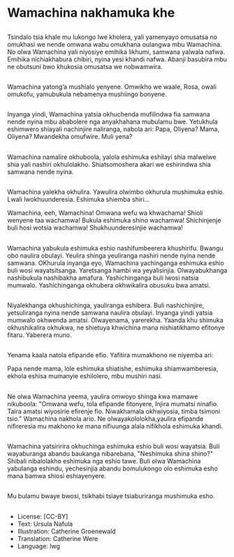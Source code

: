 # Wamachina nakhamuka khe

##
Tsindalo tsia khale mu lukongo lwe
kholera, yali yamenyayo omusatsa
no omukhasi we nende omwana
wabu omukhana oulangwa mbu
Wamachina.
No olwa Wamachina yali niyosiye
emihika likhumi, samwana yalwala
nafwa. Emihika nichiakhabura
chibiri, nyina yesi khandi nafwa.
Abanji basubira mbu ne obutsuni
bwo khukosia omusatsa we
nobwamwira.

##
Wamachina yatong’a mushialo
yenyene. Omwikho we waale, Rosa,
owali omukofu, yamubukula
nebamenya mushiingo bonyene.

##
Inyanga yindi, Wamachina yatsia
okhuchenda mufilindwa fia
samwana nende nyina mbu
ababolere nga anyakhahana
mubulamu bwe.
Yetukhula eshimwero shiayali
nachinjire naliranga, nabola ari:
Papa, Oliyena?
Mama, Oliyena?
Mwandekha omufwire.
Muli yena?

##
Wamachina namalire okhuboola,
yalola eshimuka eshilayi shia
malwelwe shia yali nashiri
okhulolakho.
Shiatsomoshera akari we
eshirindwa shia samwana nende
nyina.

##
Wamachina yalekha okhulira.
Yawulira olwimbo okhurula
mushimuka eshio. Lwali
lwokhuunderesia.
Eshimuka shiemba shiri...

Wamachina, eeh, Wamachina!
Omwana wefu wa khwachama!
Shioli wenyene taa wachamwa!
Bukula eshimuka shino wachamwa!
Shichinjenje buli hosi wotsia wachamwa!
Shukhuunderesinjie wachamwa!

##
Wamachina yabukula eshimuka
eshio nashifumbeerera khushirifu.
Bwangu obo naulira obulayi. Yeulira
shinga yeuliranga nashiri nende
nyina nende samwana.
OKhurula inyanga eyo, Wamachina
yachinganga eshimuka eshio buli
wosi wayatsitsanga.
Yaretsanga hambi wa yeyalisinjia.
Olwayabukhanga nashibukula
nashibakha amafura.
Yashichinganga buli lwosi natsia
mumwalo. Yashichinganga
okhubera okhwikalira obusuku bwa
amatsi.

##
Niyalekhanga okhushichinga,
yauliranga eshibera.
Buli nashichinjire, yetsuliranga
nyina nende samwana naulira
obulayi.
Inyanga yindi yatsia mumwalo
okhwenda amatsi.
Olwayenama, yarerekha. Yaanda
khu shimuka okhushikalira
okhukwa, ne shietuya khwichina
mana nishiatikhamo efitonye fitaru.
Yaberera muno.

##
Yenama kaala natola efipande efio.
Yafitira mumakhono ne niyemba ari:

Papa nende mama,
lole eshimuka shiatishe,
eshimuka shiamwamberesia,
ekhola eshisa mumanyie eshilolero, mbu mushiri nasi.

##
Ne olwa Wamachina yeema, yaulira
omwoyo shinga kwa mamawe
nikuboola:
"Omwana wefu,
tola efipande fitonyere,
Injira mumatsi ninafio.
Taira amatsi wiyosirie efirenje fio.
Niwakhamala okhwiyosia, timba
tsimoni tsio."
Wamachina nakhola ario. Ne
olwayakololokha,yaulira efipande
nifireresia mu makhono ke mana
nifiuunga alala nifikhola eshimuka
khandi.

##
Wamachina yatsiririra okhuchinga
eshimuka eshio buli wosi wayatsia.
Buli wayaburanga abandu
baukanga nibarebana, "Neshimuka
shina shino?"
Shibali nibalolakho eshimuka nga
eshio tawe.
Buli olwa Wamachina yabulanga
eshindu, yechesinjia abandu
bomulukongo olo eshimuka esho
mana bamwa shiosi eshiayenyere.

##
Mu bulamu bwaye bwosi, tsikhabi
tsiaye tsiaburiranga mushimuka
esho.

##
* License: [CC-BY]
* Text: Ursula Nafula
* Illustration: Catherine Groenewald
* Translation: Catherine Were
* Language: lwg
